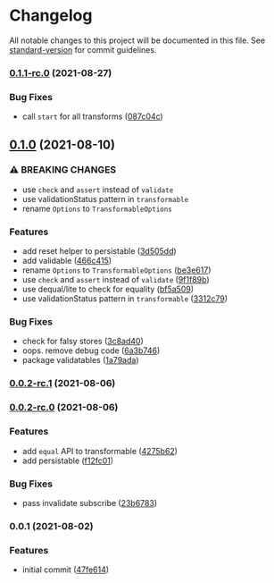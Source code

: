 # Changelog

All notable changes to this project will be documented in this file. See [standard-version](https://github.com/conventional-changelog/standard-version) for commit guidelines.

### [0.1.1-rc.0](https://github.com/kwangure/storables/compare/v0.1.0...v0.1.1-rc.0) (2021-08-27)


### Bug Fixes

* call `start` for all transforms ([087c04c](https://github.com/kwangure/storables/commit/087c04c2d47a4d2a31c133bd66a67b021fabb1ff))

## [0.1.0](https://github.com/kwangure/storables/compare/v0.0.2-rc.1...v0.1.0) (2021-08-10)


### ⚠ BREAKING CHANGES

* use `check` and `assert` instead of `validate`
* use validationStatus pattern in `transformable`
* rename `Options` to `TransformableOptions`

### Features

* add reset helper to persistable ([3d505dd](https://github.com/kwangure/storables/commit/3d505dd125aeaf84ae06784d68c082e2bc447764))
* add validable ([466c415](https://github.com/kwangure/storables/commit/466c415d77f620327edaeed6b01f8fb677920e85))
* rename `Options` to `TransformableOptions` ([be3e617](https://github.com/kwangure/storables/commit/be3e617a9f129f576e0e8fb6be7f7c63bb513f8f))
* use `check` and `assert` instead of `validate` ([9f1f89b](https://github.com/kwangure/storables/commit/9f1f89bacfeadbff125ddbafdf78cc7b20e6f877))
* use dequal/lite to check for equality ([bf5a509](https://github.com/kwangure/storables/commit/bf5a5097654c2e3b50d97569f8f6eb65b6b19d99))
* use validationStatus pattern in `transformable` ([3312c79](https://github.com/kwangure/storables/commit/3312c79862284d78c18d462c4da61b539022ffeb))


### Bug Fixes

* check for falsy stores ([3c8ad40](https://github.com/kwangure/storables/commit/3c8ad405f69eac024e5162a1f87bbc67690184b5))
* oops. remove debug code ([6a3b746](https://github.com/kwangure/storables/commit/6a3b74621a24a01af87862474cc0d200d1ce8fc0))
* package validatables ([1a79ada](https://github.com/kwangure/storables/commit/1a79ada62ca113e1e6aff8433d6abad5f7e4842f))

### [0.0.2-rc.1](https://github.com/kwangure/storables/compare/v0.0.2-rc.0...v0.0.2-rc.1) (2021-08-06)

### [0.0.2-rc.0](https://github.com/kwangure/storables/compare/v0.0.1...v0.0.2-rc.0) (2021-08-06)


### Features

* add `equal` API to transformable ([4275b62](https://github.com/kwangure/storables/commit/4275b62e836e76e0edd869edb0f083e427685702))
* add persistable ([f12fc01](https://github.com/kwangure/storables/commit/f12fc015c0c4bef2b391bf1c68f86b5cdc524370))


### Bug Fixes

* pass invalidate subscribe ([23b6783](https://github.com/kwangure/storables/commit/23b6783e58d189ae3619563e81388a211deae693))

### 0.0.1 (2021-08-02)


### Features

* initial commit ([47fe614](https://github.com/kwangure/storables/commit/47fe61418559e75ed5f95eb628902626cd3d6ee3))
